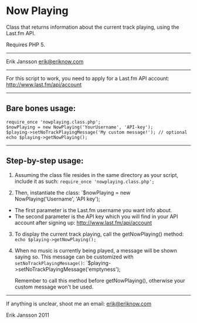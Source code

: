# Now Playing

Class that returns information about the current track playing, using the Last.fm API. 

Requires PHP 5.

----

Erik Jansson <erik@eriknow.com>

----
 
For this script to work, you need to apply for a Last.fm API account: http://www.last.fm/api/account
 
----

## Bare bones usage:
 
    require_once 'nowplaying.class.php';
    $nowPlaying = new NowPlaying('YourUsername', 'API-key');
    $playing->setNoTrackPlayingMessage('My custom message!'); // optional
    echo $playing->getNowPlaying();
    
----
 
## Step-by-step usage:

1. Assuming the class file resides in the same directory as your
 script, include it as such: `require_once 'nowplaying.class.php';`

2. Then, instantiate the class: `$nowPlaying = new NowPlaying('Username', 'API key');
 
 - The first parameter is the Last.fm username you want info about.
 - The second parameter is the API key which you will find in your
   API account after signing up: http://www.last.fm/api/account

3. To display the current track playing, call the getNowPlaying() method: `echo $playing->getNowPlaying();`

4. When no music is currently being played, a message will be shown 
   saying so. This message can be customized with `setNoTrackPlayingMessage()`: `$playing->setNoTrackPlayingMessage('emptyness');
   
   Remember to call this method before getNowPlaying(), otherwise your custom
   message won't be used.
   
----
 
If anything is unclear, shoot me an email: erik@eriknow.com
 
Erik Jansson
2011